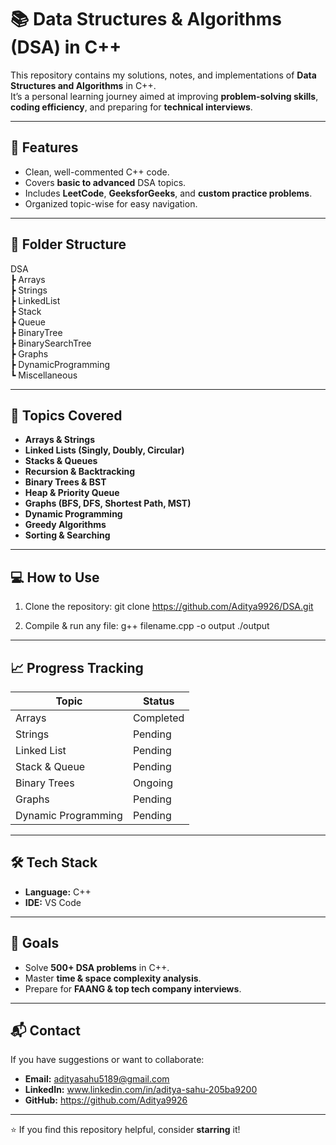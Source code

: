 # 📚 Data Structures & Algorithms (DSA) in C++

This repository contains my solutions, notes, and implementations of **Data Structures and Algorithms** in C++.  
It’s a personal learning journey aimed at improving **problem-solving skills**, **coding efficiency**, and preparing for **technical interviews**.

---

## 🚀 Features
- Clean, well-commented C++ code.
- Covers **basic to advanced** DSA topics.
- Includes **LeetCode**, **GeeksforGeeks**, and **custom practice problems**.
- Organized topic-wise for easy navigation.

---

## 📂 Folder Structure
DSA<br>
 ┣ Arrays<br>
 ┣ Strings<br>
 ┣ LinkedList<br>
 ┣ Stack<br>
 ┣ Queue<br>
 ┣ BinaryTree<br>
 ┣ BinarySearchTree<br>
 ┣ Graphs<br>
 ┣ DynamicProgramming<br>
 ┗ Miscellaneous

---

## 📝 Topics Covered
- **Arrays & Strings**
- **Linked Lists (Singly, Doubly, Circular)**
- **Stacks & Queues**
- **Recursion & Backtracking**
- **Binary Trees & BST**
- **Heap & Priority Queue**
- **Graphs (BFS, DFS, Shortest Path, MST)**
- **Dynamic Programming**
- **Greedy Algorithms**
- **Sorting & Searching**

---

## 💻 How to Use
1. Clone the repository:
   git clone https://github.com/Aditya9926/DSA.git

2. Compile & run any file:
   g++ filename.cpp -o output
   ./output

---

## 📈 Progress Tracking
Topic              | Status
--------------------|--------------
Arrays             | Completed
Strings            | Pending
Linked List        | Pending
Stack & Queue      | Pending
Binary Trees       | Ongoing
Graphs             | Pending
Dynamic Programming| Pending

---

## 🛠 Tech Stack
- **Language:** C++
- **IDE:** VS Code

---

## 🎯 Goals
- Solve **500+ DSA problems** in C++.
- Master **time & space complexity analysis**.
- Prepare for **FAANG & top tech company interviews**.

---

## 📬 Contact
If you have suggestions or want to collaborate:
- **Email:** adityasahu5189@gmail.com
- **LinkedIn:** www.linkedin.com/in/aditya-sahu-205ba9200
- **GitHub:** https://github.com/Aditya9926

---

⭐ If you find this repository helpful, consider **starring** it!
